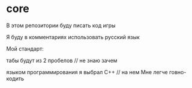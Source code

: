 # core
В этом репозитории буду писать код игры

Я буду в комментариях использовать русский язык

Мой стандарт:

табы будут из 2 пробелов // не знаю зачем 

языком программирования я выбрал С++ // на нем Мне легче говно-кодить

